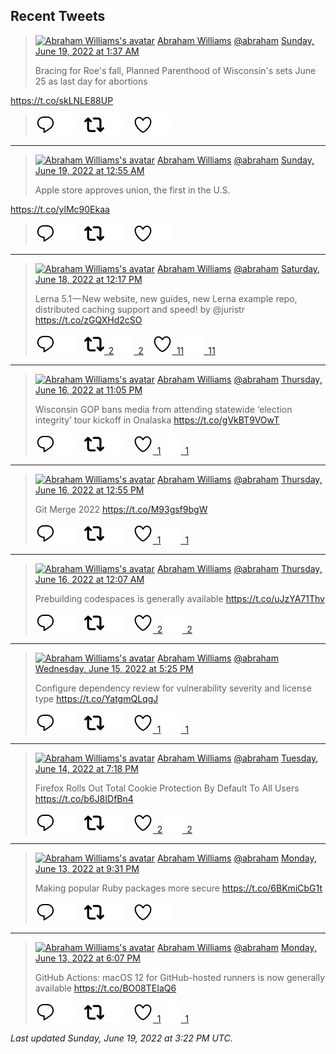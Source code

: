 ## Recent Tweets

> [![Abraham Williams's avatar](https://pbs.twimg.com/profile_images/897079141719195648/_mvh-QJH_mini.jpg)](https://twitter.com/abraham) [Abraham Williams](https://twitter.com/abraham) [@abraham](https://twitter.com/abraham) [Sunday, June 19, 2022 at 1:37 AM](https://twitter.com/abraham/status/1538335057361903617)
>
> Bracing for Roe's fall, Planned Parenthood of Wisconsin's sets June 25 as last day for abortions

https://t.co/skLNLE88UP
>
> [![Reply](./images/reply_light.svg#gh-light-mode-only "Reply")](https://twitter.com/intent/tweet?in_reply_to=1538335057361903617#gh-light-mode-only)[![Reply](./images/reply.svg#gh-dark-mode-only "Reply")](https://twitter.com/intent/tweet?in_reply_to=1538335057361903617#gh-dark-mode-only)&emsp;[![Retweet](./images/retweet_light.svg#gh-light-mode-only "Retweet")](https://twitter.com/intent/retweet?tweet_id=1538335057361903617#gh-light-mode-only)[![Retweet](./images/retweet.svg#gh-dark-mode-only "Retweet")](https://twitter.com/intent/retweet?tweet_id=1538335057361903617#gh-dark-mode-only)&emsp;[![Like](./images/like_light.svg#gh-light-mode-only "Like")](https://twitter.com/intent/favorite?tweet_id=1538335057361903617#gh-light-mode-only)[![Like](./images/like.svg#gh-dark-mode-only "Like")](https://twitter.com/intent/favorite?tweet_id=1538335057361903617#gh-dark-mode-only)


---

> [![Abraham Williams's avatar](https://pbs.twimg.com/profile_images/897079141719195648/_mvh-QJH_mini.jpg)](https://twitter.com/abraham) [Abraham Williams](https://twitter.com/abraham) [@abraham](https://twitter.com/abraham) [Sunday, June 19, 2022 at 12:55 AM](https://twitter.com/abraham/status/1538324556514983936)
>
> Apple store approves union, the first in the U.S.

https://t.co/ylMc90Ekaa
>
> [![Reply](./images/reply_light.svg#gh-light-mode-only "Reply")](https://twitter.com/intent/tweet?in_reply_to=1538324556514983936#gh-light-mode-only)[![Reply](./images/reply.svg#gh-dark-mode-only "Reply")](https://twitter.com/intent/tweet?in_reply_to=1538324556514983936#gh-dark-mode-only)&emsp;[![Retweet](./images/retweet_light.svg#gh-light-mode-only "Retweet")](https://twitter.com/intent/retweet?tweet_id=1538324556514983936#gh-light-mode-only)[![Retweet](./images/retweet.svg#gh-dark-mode-only "Retweet")](https://twitter.com/intent/retweet?tweet_id=1538324556514983936#gh-dark-mode-only)&emsp;[![Like](./images/like_light.svg#gh-light-mode-only "Like")](https://twitter.com/intent/favorite?tweet_id=1538324556514983936#gh-light-mode-only)[![Like](./images/like.svg#gh-dark-mode-only "Like")](https://twitter.com/intent/favorite?tweet_id=1538324556514983936#gh-dark-mode-only)


---

> [![Abraham Williams's avatar](https://pbs.twimg.com/profile_images/897079141719195648/_mvh-QJH_mini.jpg)](https://twitter.com/abraham) [Abraham Williams](https://twitter.com/abraham) [@abraham](https://twitter.com/abraham) [Saturday, June 18, 2022 at 12:17 PM](https://twitter.com/abraham/status/1538133750139301889)
>
> Lerna 5.1 — New website, new guides, new Lerna example repo, distributed caching support and speed! by @juristr https://t.co/zGQXHd2cSO
>
> [![Reply](./images/reply_light.svg#gh-light-mode-only "Reply")](https://twitter.com/intent/tweet?in_reply_to=1538133750139301889#gh-light-mode-only)[![Reply](./images/reply.svg#gh-dark-mode-only "Reply")](https://twitter.com/intent/tweet?in_reply_to=1538133750139301889#gh-dark-mode-only)&emsp;[![Retweet](./images/retweet_light.svg#gh-light-mode-only "Retweet")&ensp;2](https://twitter.com/intent/retweet?tweet_id=1538133750139301889#gh-light-mode-only)[![Retweet](./images/retweet.svg#gh-dark-mode-only "Retweet")&ensp;2](https://twitter.com/intent/retweet?tweet_id=1538133750139301889#gh-dark-mode-only)&emsp;[![Like](./images/like_light.svg#gh-light-mode-only "Like")&ensp;11](https://twitter.com/intent/favorite?tweet_id=1538133750139301889#gh-light-mode-only)[![Like](./images/like.svg#gh-dark-mode-only "Like")&ensp;11](https://twitter.com/intent/favorite?tweet_id=1538133750139301889#gh-dark-mode-only)


---

> [![Abraham Williams's avatar](https://pbs.twimg.com/profile_images/897079141719195648/_mvh-QJH_mini.jpg)](https://twitter.com/abraham) [Abraham Williams](https://twitter.com/abraham) [@abraham](https://twitter.com/abraham) [Thursday, June 16, 2022 at 11:05 PM](https://twitter.com/abraham/status/1537572015737036805)
>
> Wisconsin GOP bans media from attending statewide ‘election integrity’ tour kickoff in Onalaska
https://t.co/gVkBT9VOwT
>
> [![Reply](./images/reply_light.svg#gh-light-mode-only "Reply")](https://twitter.com/intent/tweet?in_reply_to=1537572015737036805#gh-light-mode-only)[![Reply](./images/reply.svg#gh-dark-mode-only "Reply")](https://twitter.com/intent/tweet?in_reply_to=1537572015737036805#gh-dark-mode-only)&emsp;[![Retweet](./images/retweet_light.svg#gh-light-mode-only "Retweet")](https://twitter.com/intent/retweet?tweet_id=1537572015737036805#gh-light-mode-only)[![Retweet](./images/retweet.svg#gh-dark-mode-only "Retweet")](https://twitter.com/intent/retweet?tweet_id=1537572015737036805#gh-dark-mode-only)&emsp;[![Like](./images/like_light.svg#gh-light-mode-only "Like")&ensp;1](https://twitter.com/intent/favorite?tweet_id=1537572015737036805#gh-light-mode-only)[![Like](./images/like.svg#gh-dark-mode-only "Like")&ensp;1](https://twitter.com/intent/favorite?tweet_id=1537572015737036805#gh-dark-mode-only)


---

> [![Abraham Williams's avatar](https://pbs.twimg.com/profile_images/897079141719195648/_mvh-QJH_mini.jpg)](https://twitter.com/abraham) [Abraham Williams](https://twitter.com/abraham) [@abraham](https://twitter.com/abraham) [Thursday, June 16, 2022 at 12:55 PM](https://twitter.com/abraham/status/1537418579687133185)
>
> Git Merge 2022 https://t.co/M93gsf9bgW
>
> [![Reply](./images/reply_light.svg#gh-light-mode-only "Reply")](https://twitter.com/intent/tweet?in_reply_to=1537418579687133185#gh-light-mode-only)[![Reply](./images/reply.svg#gh-dark-mode-only "Reply")](https://twitter.com/intent/tweet?in_reply_to=1537418579687133185#gh-dark-mode-only)&emsp;[![Retweet](./images/retweet_light.svg#gh-light-mode-only "Retweet")](https://twitter.com/intent/retweet?tweet_id=1537418579687133185#gh-light-mode-only)[![Retweet](./images/retweet.svg#gh-dark-mode-only "Retweet")](https://twitter.com/intent/retweet?tweet_id=1537418579687133185#gh-dark-mode-only)&emsp;[![Like](./images/like_light.svg#gh-light-mode-only "Like")&ensp;1](https://twitter.com/intent/favorite?tweet_id=1537418579687133185#gh-light-mode-only)[![Like](./images/like.svg#gh-dark-mode-only "Like")&ensp;1](https://twitter.com/intent/favorite?tweet_id=1537418579687133185#gh-dark-mode-only)


---

> [![Abraham Williams's avatar](https://pbs.twimg.com/profile_images/897079141719195648/_mvh-QJH_mini.jpg)](https://twitter.com/abraham) [Abraham Williams](https://twitter.com/abraham) [@abraham](https://twitter.com/abraham) [Thursday, June 16, 2022 at 12:07 AM](https://twitter.com/abraham/status/1537225409040744449)
>
> Prebuilding codespaces is generally available https://t.co/uJzYA71Thv
>
> [![Reply](./images/reply_light.svg#gh-light-mode-only "Reply")](https://twitter.com/intent/tweet?in_reply_to=1537225409040744449#gh-light-mode-only)[![Reply](./images/reply.svg#gh-dark-mode-only "Reply")](https://twitter.com/intent/tweet?in_reply_to=1537225409040744449#gh-dark-mode-only)&emsp;[![Retweet](./images/retweet_light.svg#gh-light-mode-only "Retweet")](https://twitter.com/intent/retweet?tweet_id=1537225409040744449#gh-light-mode-only)[![Retweet](./images/retweet.svg#gh-dark-mode-only "Retweet")](https://twitter.com/intent/retweet?tweet_id=1537225409040744449#gh-dark-mode-only)&emsp;[![Like](./images/like_light.svg#gh-light-mode-only "Like")&ensp;2](https://twitter.com/intent/favorite?tweet_id=1537225409040744449#gh-light-mode-only)[![Like](./images/like.svg#gh-dark-mode-only "Like")&ensp;2](https://twitter.com/intent/favorite?tweet_id=1537225409040744449#gh-dark-mode-only)


---

> [![Abraham Williams's avatar](https://pbs.twimg.com/profile_images/897079141719195648/_mvh-QJH_mini.jpg)](https://twitter.com/abraham) [Abraham Williams](https://twitter.com/abraham) [@abraham](https://twitter.com/abraham) [Wednesday, June 15, 2022 at 5:25 PM](https://twitter.com/abraham/status/1537124211751325698)
>
> Configure dependency review for vulnerability severity and license type https://t.co/YatgmQLqgJ
>
> [![Reply](./images/reply_light.svg#gh-light-mode-only "Reply")](https://twitter.com/intent/tweet?in_reply_to=1537124211751325698#gh-light-mode-only)[![Reply](./images/reply.svg#gh-dark-mode-only "Reply")](https://twitter.com/intent/tweet?in_reply_to=1537124211751325698#gh-dark-mode-only)&emsp;[![Retweet](./images/retweet_light.svg#gh-light-mode-only "Retweet")](https://twitter.com/intent/retweet?tweet_id=1537124211751325698#gh-light-mode-only)[![Retweet](./images/retweet.svg#gh-dark-mode-only "Retweet")](https://twitter.com/intent/retweet?tweet_id=1537124211751325698#gh-dark-mode-only)&emsp;[![Like](./images/like_light.svg#gh-light-mode-only "Like")&ensp;1](https://twitter.com/intent/favorite?tweet_id=1537124211751325698#gh-light-mode-only)[![Like](./images/like.svg#gh-dark-mode-only "Like")&ensp;1](https://twitter.com/intent/favorite?tweet_id=1537124211751325698#gh-dark-mode-only)


---

> [![Abraham Williams's avatar](https://pbs.twimg.com/profile_images/897079141719195648/_mvh-QJH_mini.jpg)](https://twitter.com/abraham) [Abraham Williams](https://twitter.com/abraham) [@abraham](https://twitter.com/abraham) [Tuesday, June 14, 2022 at 7:18 PM](https://twitter.com/abraham/status/1536790206283661313)
>
> Firefox Rolls Out Total Cookie Protection By Default To All Users https://t.co/b6J8IDfBn4
>
> [![Reply](./images/reply_light.svg#gh-light-mode-only "Reply")](https://twitter.com/intent/tweet?in_reply_to=1536790206283661313#gh-light-mode-only)[![Reply](./images/reply.svg#gh-dark-mode-only "Reply")](https://twitter.com/intent/tweet?in_reply_to=1536790206283661313#gh-dark-mode-only)&emsp;[![Retweet](./images/retweet_light.svg#gh-light-mode-only "Retweet")](https://twitter.com/intent/retweet?tweet_id=1536790206283661313#gh-light-mode-only)[![Retweet](./images/retweet.svg#gh-dark-mode-only "Retweet")](https://twitter.com/intent/retweet?tweet_id=1536790206283661313#gh-dark-mode-only)&emsp;[![Like](./images/like_light.svg#gh-light-mode-only "Like")&ensp;2](https://twitter.com/intent/favorite?tweet_id=1536790206283661313#gh-light-mode-only)[![Like](./images/like.svg#gh-dark-mode-only "Like")&ensp;2](https://twitter.com/intent/favorite?tweet_id=1536790206283661313#gh-dark-mode-only)


---

> [![Abraham Williams's avatar](https://pbs.twimg.com/profile_images/897079141719195648/_mvh-QJH_mini.jpg)](https://twitter.com/abraham) [Abraham Williams](https://twitter.com/abraham) [@abraham](https://twitter.com/abraham) [Monday, June 13, 2022 at 9:31 PM](https://twitter.com/abraham/status/1536461281435308032)
>
> Making popular Ruby packages more secure https://t.co/6BKmiCbG1t
>
> [![Reply](./images/reply_light.svg#gh-light-mode-only "Reply")](https://twitter.com/intent/tweet?in_reply_to=1536461281435308032#gh-light-mode-only)[![Reply](./images/reply.svg#gh-dark-mode-only "Reply")](https://twitter.com/intent/tweet?in_reply_to=1536461281435308032#gh-dark-mode-only)&emsp;[![Retweet](./images/retweet_light.svg#gh-light-mode-only "Retweet")](https://twitter.com/intent/retweet?tweet_id=1536461281435308032#gh-light-mode-only)[![Retweet](./images/retweet.svg#gh-dark-mode-only "Retweet")](https://twitter.com/intent/retweet?tweet_id=1536461281435308032#gh-dark-mode-only)&emsp;[![Like](./images/like_light.svg#gh-light-mode-only "Like")](https://twitter.com/intent/favorite?tweet_id=1536461281435308032#gh-light-mode-only)[![Like](./images/like.svg#gh-dark-mode-only "Like")](https://twitter.com/intent/favorite?tweet_id=1536461281435308032#gh-dark-mode-only)


---

> [![Abraham Williams's avatar](https://pbs.twimg.com/profile_images/897079141719195648/_mvh-QJH_mini.jpg)](https://twitter.com/abraham) [Abraham Williams](https://twitter.com/abraham) [@abraham](https://twitter.com/abraham) [Monday, June 13, 2022 at 6:07 PM](https://twitter.com/abraham/status/1536410034309156865)
>
> GitHub Actions: macOS 12 for GitHub-hosted runners is now generally available https://t.co/BO08TEIaQ6
>
> [![Reply](./images/reply_light.svg#gh-light-mode-only "Reply")](https://twitter.com/intent/tweet?in_reply_to=1536410034309156865#gh-light-mode-only)[![Reply](./images/reply.svg#gh-dark-mode-only "Reply")](https://twitter.com/intent/tweet?in_reply_to=1536410034309156865#gh-dark-mode-only)&emsp;[![Retweet](./images/retweet_light.svg#gh-light-mode-only "Retweet")](https://twitter.com/intent/retweet?tweet_id=1536410034309156865#gh-light-mode-only)[![Retweet](./images/retweet.svg#gh-dark-mode-only "Retweet")](https://twitter.com/intent/retweet?tweet_id=1536410034309156865#gh-dark-mode-only)&emsp;[![Like](./images/like_light.svg#gh-light-mode-only "Like")&ensp;1](https://twitter.com/intent/favorite?tweet_id=1536410034309156865#gh-light-mode-only)[![Like](./images/like.svg#gh-dark-mode-only "Like")&ensp;1](https://twitter.com/intent/favorite?tweet_id=1536410034309156865#gh-dark-mode-only)


_Last updated Sunday, June 19, 2022 at 3:22 PM UTC._

